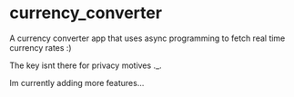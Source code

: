 # currency_converter

A currency converter app that uses async programming to fetch real time currency rates :)

The key isnt there for privacy motives ._.

Im currently adding more features...
